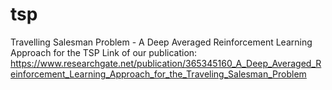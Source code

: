 # tsp
Travelling Salesman Problem - A Deep Averaged Reinforcement Learning Approach for the TSP
Link of our publication: https://www.researchgate.net/publication/365345160_A_Deep_Averaged_Reinforcement_Learning_Approach_for_the_Traveling_Salesman_Problem

